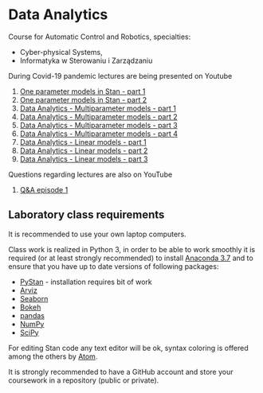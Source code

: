 # Data Analytics

Course for Automatic Control and Robotics, specialties:

- Cyber-physical Systems,
- Informatyka w Sterowaniu i Zarządzaniu

During Covid-19 pandemic lectures are being presented on Youtube

1. [One parameter models in Stan - part 1](https://youtu.be/2F7tBcncODQ)
1. [One parameter models in Stan - part 2](https://youtu.be/fwpALbNSyDE)
2. [Data Analytics - Multiparameter models - part 1](https://youtu.be/fZwWnSqhubo)
2. [Data Analytics - Multiparameter models - part 2](https://youtu.be/pBqHb95Ajok)
2. [Data Analytics - Multiparameter models - part 3](https://youtu.be/R8p4oFZHHeM)
2. [Data Analytics - Multiparameter models - part 4](https://youtu.be/Giw-R1dRyek)
3. [Data Analytics - Linear models - part 1](https://youtu.be/NHnarRFuiYs)
3. [Data Analytics - Linear models - part 2](https://youtu.be/4gDQWqM3TLE)
3. [Data Analytics - Linear models - part 3](https://youtu.be/E-17sqYM40Q)

Questions regarding lectures are also on YouTube

1. [Q&A episode 1](https://youtu.be/2beg3As7RBk)

## Laboratory class requirements

It is recommended to use your own laptop computers.

Class work is realized in Python 3, in order to be able to work smoothly it is required (or at least strongly recommended) to install [Anaconda 3.7](https://www.anaconda.com/distribution/) and to ensure that you have up to date versions of following packages:

- [PyStan](https://pystan.readthedocs.io/en/latest/) - installation requires bit of work
- [Arviz](https://arviz-devs.github.io/arviz/)
- [Seaborn](https://seaborn.pydata.org)
- [Bokeh](https://docs.bokeh.org/en/latest/)
- [pandas](https://pandas.pydata.org)
- [NumPy](https://numpy.org)
- [SciPy](scipy)

For editing Stan code any text editor will be ok, syntax coloring is offered among the others by [Atom](https://atom.io).

It is strongly recommended to have a GitHub account and store your coursework in a repository (public or private).
